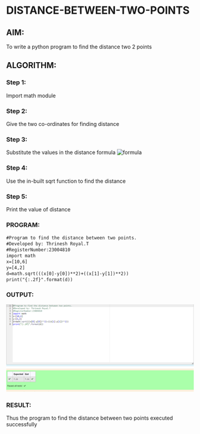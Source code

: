 # DISTANCE-BETWEEN-TWO-POINTS

## AIM:
To write a python program to find the distance two 2 points
## ALGORITHM:
### Step 1:  
Import math module
### Step 2:
Give the two co-ordinates for finding distance 
### Step 3: 
Substitute the values in the distance formula  ![formula](/formula.JPG)
### Step 4: 
Use the in-built sqrt function to find the distance
### Step 5: 
Print the value of distance
### PROGRAM:
```
#Program to find the distance between two points.
#Developed by: Thrinesh Royal.T
#RegisterNumber:23004810
import math
x=[10,6]
y=[4,2]
d=math.sqrt(((x[0]-y[0])**2)+((x[1]-y[1])**2))
print("{:.2f}".format(d))
 ``` 

### OUTPUT:
![output](<Screenshot 2023-10-18 200846.png>)

### RESULT:
Thus the program to find the distance between two points executed successfully
